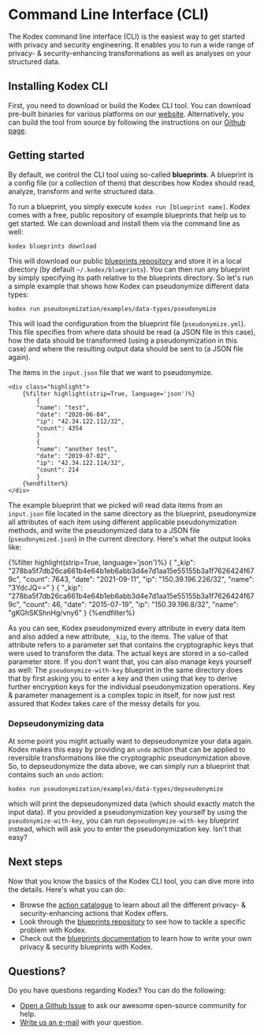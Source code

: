 # Command Line Interface (CLI)

The Kodex command line interface (CLI) is the easiest way to get started with privacy and security engineering. It enables you to run a wide range of privacy- & security-enhancing transformations as well as analyses on your structured data.

## Installing Kodex CLI

First, you need to download or build the Kodex CLI tool. You can download pre-built binaries for various platforms on our [website]({{'urls.download'|translate}}). Alternatively, you can build the tool from source by following the instructions on our [Github page](https://github.com/kiprotect/kodex).

## Getting started

By default, we control the CLI tool using so-called **blueprints**. A blueprint is a config file (or a collection of them) that describes how Kodex should read, analyze, transform and write structured data.

To run a blueprint, you simply execute `kodex run [blueprint name]`. Kodex comes with a free, public repository of example blueprints that help us to get started. We can download and install them via the command line as well:

<!--translate:ignore-->
```
kodex blueprints download
```
<!--translate:ignore-->

This will download our public [blueprints repository](https://github.com/kiprotect/blueprints) and store it in a local directory (by default `~/.kodex/blueprints`). You can then run any blueprint by simply specifying its path relative to the blueprints directory. So let's run a simple example that shows how Kodex can pseudonymize different data types:

<!--translate:ignore-->
```
kodex run pseudonymization/examples/data-types/pseudonymize
```
<!--translate:ignore-->

This will load the configuration from the blueprint file (`pseudonymize.yml`). This file specifies from where data should be read (a JSON file in this case), how the data should be transformed (using a pseudonymization in this case) and where the resulting output data should be sent to (a JSON file again).

<aside>
    The items in the <code>input.json</code> file that we want to pseudonymize.

<!--translate:ignore-->
    <div class="highlight">
        {%filter highlight(strip=True, language='json')%}
            {
            "name": "test",
            "date": "2020-06-04",
            "ip": "42.34.122.112/32",
            "count": 4354
            }
            {
            "name": "another test",
            "date": "2019-07-02",
            "ip": "42.34.122.114/32",
            "count": 214
            }
        {%endfilter%}
    </div>
<!--translate:ignore-->
</aside>

The example blueprint that we picked will read data items from an `input.json` file located in the same directory as the blueprint, pseudonymize all attributes of each item using different applicable pseudonymization methods, and write the pseudonymized data to a JSON file (`pseudonymized.json`) in the current directory. Here's what the output looks like:

<div class="highlight">
<!--translate:ignore-->
    {%filter highlight(strip=True, language='json')%}
    {
    "_kip": "278ba5f7db26ca661b4e64b1eb6abb3d4e7d1aa15e55155b3a1f7626424f679c",
    "count": 7643,
    "date": "2021-09-11",
    "ip": "150.39.196.226/32",
    "name": "3YdcJQ=="
    }
    {
    "_kip": "278ba5f7db26ca661b4e64b1eb6abb3d4e7d1aa15e55155b3a1f7626424f679c",
    "count": 46,
    "date": "2015-07-19",
    "ip": "150.39.196.8/32",
    "name": "gKGhSKShnHg/vny6"
    }
    {%endfilter%}
<!--translate:ignore-->
</div>

As you can see, Kodex pseudonymized every attribute in every data item and also added a new attribute, `_kip`, to the items. The value of that attribute refers to a parameter set that contains the cryptographic keys that were used to transform the data. The actual keys are stored in a so-called parameter store. If you don't want that, you can also manage keys yourself as well: The `pseudonymize-with-key` blueprint in the same directory does that by first asking you to enter a key and then using that key to derive further encryption keys for the individual pseudonymization operations. Key & parameter management is a complex topic in itself, for now just rest assured that Kodex takes care of the messy details for you.

### Depseudonymizing data

At some point you might actually want to depseudonymize your data again. Kodex makes this easy by providing an `undo` action that can be applied to reversible transformations like the cryptographic pseudonymization above. So, to depseudonymize the data above, we can simply run a blueprint that contains such an `undo` action:

<!--translate:ignore-->
```
kodex run pseudonymization/examples/data-types/depseudonymize
```
<!--translate:ignore-->

which will print the depseudonymized data (which should exactly match the input data). If you provided a pseudonymization key yourself by using the `pseudonymize-with-key`, you can run `depseudonymize-with-key` blueprint instead, which will ask you to enter the pseudonymization key. Isn't that easy?

## Next steps

Now that you know the basics of the Kodex CLI tool, you can dive more into the details. Here's what you can do:

* Browse the [action catalogue]({{'kodex.actions.index'|href}}) to learn about all the different privacy- & security-enhancing actions that Kodex offers.
* Look through the [blueprints repository](https://github.com/kiprotect/blueprints) to see how to tackle a specific problem with Kodex.
* Check out the [blueprints documentation]({{'kodex.blueprints'|href}}) to learn how to write your own privacy & security blueprints with Kodex.

## Questions?

Do you have questions regarding Kodex? You can do the following:

* [Open a Github <tr-ignore>Issue</tr-ignore>](https://github.com/kiprotect/kodex) to ask our awesome open-source community for help.
* [Write us an e-mail](mailto:cli@kiprotect.com) with your question.